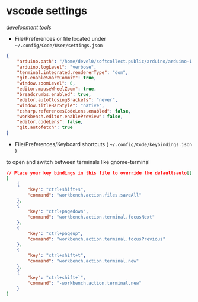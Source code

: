 # vscode settings

*[development tools](../README.md#development-tools)*

- File/Preferences or file located under `~/.config/Code/User/settings.json`

```json
{
    "arduino.path": "/home/devel0/softcollect.public/arduino/arduino-1.8.7",
    "arduino.logLevel": "verbose",
    "terminal.integrated.rendererType": "dom",
    "git.enableSmartCommit": true,
    "window.zoomLevel": 0,
    "editor.mouseWheelZoom": true,
    "breadcrumbs.enabled": true,
    "editor.autoClosingBrackets": "never",
    "window.titleBarStyle": "native",
    "csharp.referencesCodeLens.enabled": false,
    "workbench.editor.enablePreview": false,
    "editor.codeLens": false,
    "git.autofetch": true
}
```

- File/Preferences/Keyboard shortcuts ( `~/.config/Code/keybindings.json` )

to open and switch between terminals like gnome-terminal

```json
// Place your key bindings in this file to override the defaultsauto[]
[
    {
        "key": "ctrl+shift+s",
        "command": "workbench.action.files.saveAll"
    },
    {
        "key": "ctrl+pagedown",
        "command": "workbench.action.terminal.focusNext"
    },
    {
        "key": "ctrl+pageup",
        "command": "workbench.action.terminal.focusPrevious"
    },
    {
        "key": "ctrl+shift+t",
        "command": "workbench.action.terminal.new"
    },
    {
        "key": "ctrl+shift+`",
        "command": "-workbench.action.terminal.new"
    }
]
```

